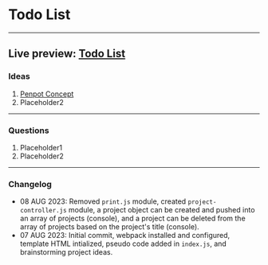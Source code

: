 # Todo List
---
Live preview: [Todo List](https://mikeycos.github.io/theOdinProject/javaScript/projects/todo-list/dist)
---
### Ideas
1. [Penpot Concept]()
2. Placeholder2
---
### Questions
1. Placeholder1
2. Placeholder2
---
### Changelog
- 08 AUG 2023: Removed `print.js` module, created `project-controller.js` module, a project object can be created and pushed into an array of projects (console), and a project can be deleted from the array of projects based on the project's title (console).  
- 07 AUG 2023: Initial commit, webpack installed and configured, template HTML intialized, pseudo code added in `index.js`, and brainstorming project ideas.  